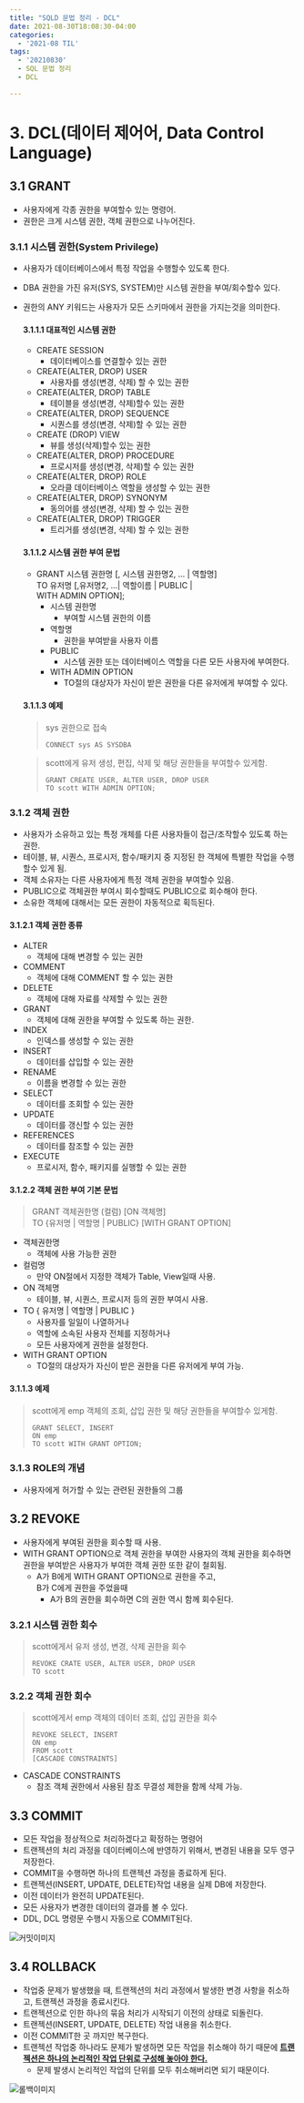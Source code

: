 ```yaml
---
title: "SQLD 문법 정리 - DCL"
date: 2021-08-30T18:08:30-04:00
categories:
  - '2021-08 TIL'
tags:
  - '20210830'
  - SQL 문법 정리
  - DCL

---
```



# 3. DCL(데이터 제어어, Data Control Language)

## 3.1 GRANT
* 사용자에게 각종 권한을 부여할수 있는 명령어.
* 권한은 크게 시스템 권한, 객체 권한으로 나누어진다.

### 3.1.1 시스템 권한(System Privilege)
  * 사용자가 데이터베이스에서 특정 작업을 수행할수 있도록 한다.
  * DBA 권한을 가진 유저(SYS, SYSTEM)만 시스템 권한을 부여/회수할수 있다.
  * 권한의 ANY 키워드는 사용자가 모든 스키마에서 권한을 가지는것을 의미한다.

    #### 3.1.1.1 대표적인 시스템 권한
    * CREATE SESSION
      * 데이터베이스를 연결할수 있는 권한
    * CREATE(ALTER, DROP) USER
      * 사용자를 생성(변경, 삭제) 할 수 있는 권한
    * CREATE(ALTER, DROP) TABLE
      * 테이블을 생성(변경, 삭제)할수 있는 권한
    * CREATE(ALTER, DROP) SEQUENCE
      * 시퀀스를 생성(변경, 삭제)할 수 있는 권한
    * CREATE (DROP) VIEW
      * 뷰를 생성(삭제)할수 있는 권한
    * CREATE(ALTER, DROP) PROCEDURE
      * 프로시저를 생성(변경, 삭제)할 수 있는 권한
    * CREATE(ALTER, DROP) ROLE
      * 오라클 데이터베이스 역할을 생성할 수 있는 권한
    * CREATE(ALTER, DROP) SYNONYM
      * 동의어를 생성(변경, 삭제) 할 수 있는 권한
    * CREATE(ALTER, DROP) TRIGGER
      * 트리거를 생성(변경, 삭제) 할 수 있는 권한
 
    
    #### 3.1.1.2 시스템 권한 부여 문법
    * GRANT 시스템 권한명 [, 시스템 권한명2, ... | 역할명]  
    TO 유저명 [,유저명2, ...| 역할이름 | PUBLIC |  
    WITH ADMIN OPTION];
      * 시스템 권한명
        * 부여할 시스템 권한의 이름
      * 역할명
        * 권한을 부여받을 사용자 이름
      * PUBLIC
        * 시스템 권한 또는 데이터베이스 역할을 다른 모든 사용자에 부여한다.
      * WITH ADMIN OPTION
        * TO절의 대상자가 자신이 받은 권한을 다른 유저에게 부여할 수 있다.
    
    #### 3.1.1.3 예제
    > sys 권한으로 접속
    > ```
    > CONNECT sys AS SYSDBA
    > ```

    > scott에게 유저 생성, 편집, 삭제 및 해당 권한들을 부여할수 있게함.
    > ```
    > GRANT CREATE USER, ALTER USER, DROP USER
    > TO scott WITH ADMIN OPTION;
    > ```

### 3.1.2 객체 권한
  * 사용자가 소유하고 있는 특정 개체를 다른 사용자들이 접근/조작할수 있도록 하는 권한.
  * 테이블, 뷰, 시퀀스, 프로시저, 함수/패키지 중 지정된 한 객체에 특별한 작업을 수행할수 있게 됨.
  * 객체 소유자는 다른 사용자에게 특정 객체 권한을 부여할수 있음.
  * PUBLIC으로 객체권한 부여시 회수할때도 PUBLIC으로 회수해야 한다.
  * 소유한 객체에 대해서는 모든 권한이 자동적으로 획득된다.

#### 3.1.2.1 객체 권한 종류
  * ALTER
    * 객체에 대해 변경할 수 있는 권한
  * COMMENT
    * 객체에 대해 COMMENT 할 수 있는 권한
  * DELETE
    * 객체에 대해 자료를 삭제할 수 있는 권한
  * GRANT
    * 객체에 대해 권한을 부여할 수 있도록 하는 권한.
  * INDEX
    * 인덱스를 생성할 수 있는 권한
  * INSERT
    * 데이터를 삽입할 수 있는 권한
  * RENAME
    * 이름을 변경할 수 있는 권한
  * SELECT
    * 데이터를 조회할 수 있는 권한
  * UPDATE
    * 데이터를 갱신할 수 있는 권한
  * REFERENCES
    * 데이터를 참조할 수 있는 권한
  * EXECUTE
    * 프로시저, 함수, 패키지를 실행할 수 있는 권한

#### 3.1.2.2 객체 권한 부여 기본 문법

  > GRANT 객체권한명 (컬럼) [ON 객체명]  
  > TO {유저명 | 역할명 | PUBLIC} [WITH GRANT OPTION]

  * 객체권한명
    * 객체에 사용 가능한 권한
  * 컬럼명
    * 만약 ON절에서 지정한 객체가 Table, View일때 사용.
  * ON 객체명
    * 테이블, 뷰, 시퀀스, 프로시저 등의 권한 부여시 사용.
  * TO { 유저명 \| 역할명 \| PUBLIC }
    * 사용자를 일일이 나열하거나
    * 역할에 소속된 사용자 전체를 지정하거나
    * 모든 사용자에게 권한을 설정한다.
  * WITH GRANT OPTION
    * TO절의 대상자가 자신이 받은 권한을 다른 유저에게 부여 가능.
  
#### 3.1.1.3 예제

  > scott에게 emp 객체의 조회, 삽입 권한 및 해당 권한들을 부여할수 있게함.
  > ```
  > GRANT SELECT, INSERT
  > ON emp
  > TO scott WITH GRANT OPTION;
  > ```

### 3.1.3 ROLE의 개념
  * 사용자에게 허가할 수 있는 관련된 권한들의 그룹

## 3.2 REVOKE
* 사용자에게 부여된 권한을 회수할 때 사용.
* WITH GRANT OPTION으로 객체 권한을 부여한 사용자의 객체 권한을 회수하면 권한을 부여받은 사용자가 부여한 객체 권한 또한 같이 철회됨.
  * A가 B에게 WITH GRANT OPTION으로 권한을 주고,  
  B가 C에게 권한을 주었을때  
    * A가 B의 권한을 회수하면 C의 권한 역시 함께 회수된다.
    
### 3.2.1 시스템 권한 회수
> scott에게서 유저 생성, 변경, 삭제 권한을 회수
> ```
> REVOKE CRATE USER, ALTER USER, DROP USER
> TO scott
> ```

### 3.2.2 객체 권한 회수
> scott에게서 emp 객체의 데이터 조회, 삽입 권한을 회수
>
> ```
> REVOKE SELECT, INSERT
> ON emp
> FROM scott
> [CASCADE CONSTRAINTS]
> ```

* CASCADE CONSTRAINTS
  * 참조 객체 권한에서 사용된 참조 무결성 제한을 함께 삭제 가능.


## 3.3 COMMIT
* 모든 작업을 정상적으로 처리하겠다고 확정하는 명령어
* 트랜젝션의 처리 과정을 데이터베이스에 반영하기 위해서, 변경된 내용을 모두 영구 저장한다.
* COMMIT을 수행하면 하나의 트랜젝션 과정을 종료하게 된다.
* 트랜젝션(INSERT, UPDATE, DELETE)작업 내용을 실제 DB에 저장한다.
* 이전 데이터가 완전히 UPDATE된다.
* 모든 사용자가 변경한 데이터의 결과를 볼 수 있다.
* DDL, DCL 명령문 수행시 자동으로 COMMIT된다.

![커밋이미지](https://wikidocs.net/images/page/4096/1.PNG)

## 3.4 ROLLBACK
* 작업중 문제가 발생했을 때, 트랜젝션의 처리 과정에서 발생한 변경 사항을 취소하고, 트랜젝션 과정을 종료시킨다.
* 트랜젝션으로 인한 하나의 묶음 처리가 시작되기 이전의 상태로 되돌린다.
* 트랜젝션(INSERT, UPDATE, DELETE) 작업 내용을 취소한다.
* 이전 COMMIT한 곳 까지만 복구한다.
* 트랜젝션 작업중 하나라도 문제가 발생하면 모든 작업을 취소해야 하기 때문에 <U><strong>트랜젝션은 하나의 논리적인 작업 단위로 구성해 놓아야 한다.</strong></U>
  * 문제 발생시 논리적인 작업의 단위를 모두 취소해버리면 되기 때문이다.

![롤백이미지](https://wikidocs.net/images/page/4096/2.PNG)



